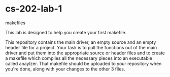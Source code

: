 # cs-202-lab-1

makefiles

This lab is designed to help you create your first makefile.

This repository contains the main driver, an empty source and an empty header file for a project. Your task is to pull the functions out of the main driver and put them into the appropriate source or header files and to create a makefile which compiles all the necessary pieces into an executable called anaylzer. That makefile should be uploaded to your repository when you're done, along with your changes to the other 3 files.
